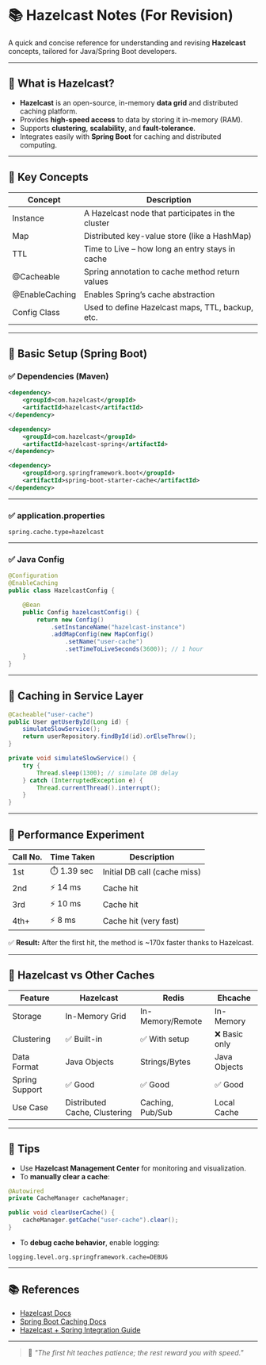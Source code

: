 # 📚 Hazelcast Notes (For Revision)

A quick and concise reference for understanding and revising **Hazelcast** concepts, tailored for Java/Spring Boot developers.

---

## 🔹 What is Hazelcast?

- **Hazelcast** is an open-source, in-memory **data grid** and distributed caching platform.
- Provides **high-speed access** to data by storing it in-memory (RAM).
- Supports **clustering**, **scalability**, and **fault-tolerance**.
- Integrates easily with **Spring Boot** for caching and distributed computing.

---

## 🔸 Key Concepts

| Concept         | Description                                                                 |
|-----------------|-----------------------------------------------------------------------------|
| Instance        | A Hazelcast node that participates in the cluster                          |
| Map             | Distributed key-value store (like a HashMap)                                |
| TTL             | Time to Live – how long an entry stays in cache                            |
| @Cacheable      | Spring annotation to cache method return values                            |
| @EnableCaching  | Enables Spring’s cache abstraction                                          |
| Config Class    | Used to define Hazelcast maps, TTL, backup, etc.                           |

---

## 🔹 Basic Setup (Spring Boot)

### ✅ Dependencies (Maven)

```xml
<dependency>
    <groupId>com.hazelcast</groupId>
    <artifactId>hazelcast</artifactId>
</dependency>

<dependency>
    <groupId>com.hazelcast</groupId>
    <artifactId>hazelcast-spring</artifactId>
</dependency>

<dependency>
    <groupId>org.springframework.boot</groupId>
    <artifactId>spring-boot-starter-cache</artifactId>
</dependency>
```

---

### ✅ application.properties

```properties
spring.cache.type=hazelcast
```

---

### ✅ Java Config

```java
@Configuration
@EnableCaching
public class HazelcastConfig {

    @Bean
    public Config hazelcastConfig() {
        return new Config()
            .setInstanceName("hazelcast-instance")
            .addMapConfig(new MapConfig()
                .setName("user-cache")
                .setTimeToLiveSeconds(3600)); // 1 hour
    }
}
```

---

## 🔸 Caching in Service Layer

```java
@Cacheable("user-cache")
public User getUserById(Long id) {
    simulateSlowService();
    return userRepository.findById(id).orElseThrow();
}

private void simulateSlowService() {
    try {
        Thread.sleep(1300); // simulate DB delay
    } catch (InterruptedException e) {
        Thread.currentThread().interrupt();
    }
}
```

---

## 🚀 Performance Experiment

| Call No. | Time Taken  | Description                  |
|----------|-------------|------------------------------|
| 1st      | ⏱️ 1.39 sec  | Initial DB call (cache miss) |
| 2nd      | ⚡ 14 ms     | Cache hit                    |
| 3rd      | ⚡ 10 ms     | Cache hit                    |
| 4th+     | ⚡ 8 ms      | Cache hit (very fast)        |

✅ **Result:** After the first hit, the method is ~170x faster thanks to Hazelcast.

---

## 🔸 Hazelcast vs Other Caches

| Feature        | Hazelcast        | Redis             | Ehcache         |
|----------------|------------------|-------------------|-----------------|
| Storage        | In-Memory Grid   | In-Memory/Remote  | In-Memory       |
| Clustering     | ✅ Built-in       | ✅ With setup      | ❌ Basic only    |
| Data Format    | Java Objects     | Strings/Bytes     | Java Objects    |
| Spring Support | ✅ Good           | ✅ Good            | ✅ Good          |
| Use Case       | Distributed Cache, Clustering | Caching, Pub/Sub | Local Cache     |

---

## 📌 Tips

- Use **Hazelcast Management Center** for monitoring and visualization.
- To **manually clear a cache**:

```java
@Autowired
private CacheManager cacheManager;

public void clearUserCache() {
    cacheManager.getCache("user-cache").clear();
}
```

- To **debug cache behavior**, enable logging:

```properties
logging.level.org.springframework.cache=DEBUG
```

---

## 📚 References

- [Hazelcast Docs](https://docs.hazelcast.com/)
- [Spring Boot Caching Docs](https://docs.spring.io/spring-boot/docs/current/reference/html/io.html#io.caching)
- [Hazelcast + Spring Integration Guide](https://docs.hazelcast.com/hazelcast/latest/integrations/spring/spring-overview)

---

> 🧠 *"The first hit teaches patience; the rest reward you with speed."*